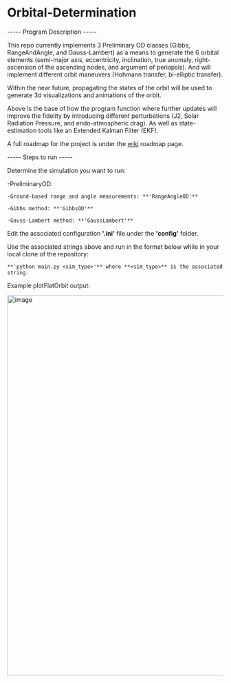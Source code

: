 # Orbital-Determination

----- Program Description -----

This repo currently implements 3 Preliminary OD classes (Gibbs, RangeAndAngle, and Gauss-Lambert) as a means to generate the 6 orbital elements (semi-major axis, eccentricity, inclination, true anomaly, right-ascension of the ascending nodes, and argument of periapsis). And will implement different orbit maneuvers (Hohmann transfer, bi-elliptic transfer).

Within the near future, propagating the states of the orbit will be used to generate 3d visualizations and animations of the orbit.

Above is the base of how the program function where further updates will improve the fidelity by introducing different perturbations (J2, Solar Radiation Pressure, and endo-atmospheric drag). As well as state-estimation tools like an Extended Kalman Filter (EKF).

A full roadmap for the project is under the [wiki](url) roadmap page.


----- Steps to run -----

Determine the simulation you want to run:

  -PreliminaryOD:
  
    -Ground-based range and angle measurements: **'RangeAngleOD'**
    
    -Gibbs method: **'GibbsOD'**
    
    -Gauss-Lambert method: **'GaussLambert'**
    
Edit the associated configuration **'.ini'** file under the **'config'** folder.

Use the associated strings above and run in the format below while in your local clone of the repository:

    **'python main.py <sim_type>'** where **<sim_type>** is the associated string.

Example plotFlatOrbit output:

<img width="1795" height="884" alt="image" src="https://github.com/user-attachments/assets/8e1f85de-8984-4379-9ecb-5e1c09520f9d" />


